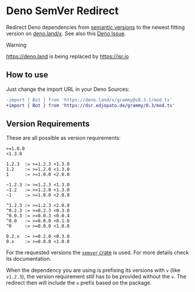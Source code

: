 # Deno SemVer Redirect

Redirect Deno dependencies from [semantic versions](https://semver.org/) to the newest fitting version on [deno.land/x](https://deno.land/x).
See also this [Deno Issue](https://github.com/denoland/deno_website2/issues/606).

> [!WARNING]
> <https://deno.land> is being replaced by <https://jsr.io>

## How to use

Just change the import URL in your Deno Sources:

```diff
-import { Bot } from 'https://deno.land/x/grammy@v0.3.1/mod.ts'
+import { Bot } from 'https://dsr.edjopato.de/grammy/0.3/mod.ts'
```

## Version Requirements

These are all possible as version requirements:

```plaintext
>=1.0.0
<1.3.0

1.2.3  := >=1.2.3 <1.3.0
1.2    := >=1.2.0 <1.3.0
1      := >=1.0.0 <2.0.0

~1.2.3 := >=1.2.3 <1.3.0
~1.2   := >=1.2.0 <1.3.0
~1     := >=1.0.0 <2.0.0

^1.2.3 := >=1.2.3 <2.0.0
^0.2.3 := >=0.2.3 <0.3.0
^0.0.3 := >=0.0.3 <0.0.4
^0.0   := >=0.0.0 <0.1.0
^0     := >=0.0.0 <1.0.0

0.2.x  := >=0.2.0 <0.3.0
0.x    := >=0.0.0 <1.0.0
```

For the requested versions the [`semver` crate](https://crates.io/crates/semver) is used.
For more details check its documentation.

When the dependency you are using is prefixing its versions with `v` (like `v1.2.3`), the version requirement still has to be provided without the `v`.
The redirect then will include the `v` prefix based on the package.
